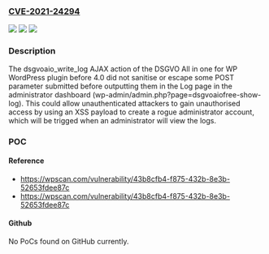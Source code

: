 ### [CVE-2021-24294](https://cve.mitre.org/cgi-bin/cvename.cgi?name=CVE-2021-24294)
![](https://img.shields.io/static/v1?label=Product&message=DSGVO%20All%20in%20one%20for%20WP&color=blue)
![](https://img.shields.io/static/v1?label=Version&message=4.0%3C%204.0%20&color=brighgreen)
![](https://img.shields.io/static/v1?label=Vulnerability&message=CWE-79%20Cross-site%20Scripting%20(XSS)&color=brighgreen)

### Description

The dsgvoaio_write_log AJAX action of the DSGVO All in one for WP WordPress plugin before 4.0 did not sanitise or escape some POST parameter submitted before outputting them in the Log page in the administrator dashboard (wp-admin/admin.php?page=dsgvoaiofree-show-log). This could allow unauthenticated attackers to gain unauthorised access by using an XSS payload to create a rogue administrator account, which will be trigged when an administrator will view the logs.

### POC

#### Reference
- https://wpscan.com/vulnerability/43b8cfb4-f875-432b-8e3b-52653fdee87c
- https://wpscan.com/vulnerability/43b8cfb4-f875-432b-8e3b-52653fdee87c

#### Github
No PoCs found on GitHub currently.

